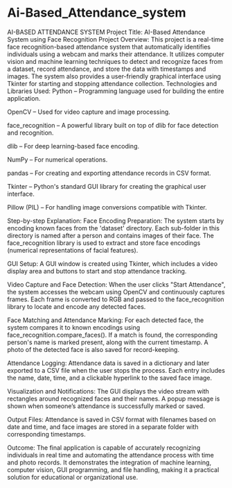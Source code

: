 # Ai-Based_Attendance_system
AI-BASED ATTENDANCE SYSTEM
Project Title: AI-Based Attendance System using Face Recognition
Project Overview:
This project is a real-time face recognition-based attendance system that automatically identifies individuals using a webcam and marks their attendance. It utilizes computer vision and machine learning techniques to detect and recognize faces from a dataset, record attendance, and store the data with timestamps and images. The system also provides a user-friendly graphical interface using Tkinter for starting and stopping attendance collection.
Technologies and Libraries Used:
Python – Programming language used for building the entire application.


OpenCV – Used for video capture and image processing.


face_recognition – A powerful library built on top of dlib for face detection and recognition.


dlib – For deep learning-based face encoding.


NumPy – For numerical operations.


pandas – For creating and exporting attendance records in CSV format.


Tkinter – Python's standard GUI library for creating the graphical user interface.


Pillow (PIL) – For handling image conversions compatible with Tkinter.


Step-by-step Explanation:
Face Encoding Preparation:
 The system starts by encoding known faces from the 'dataset' directory. Each sub-folder in this directory is named after a person and contains images of their face. The face_recognition library is used to extract and store face encodings (numerical representations of facial features).


GUI Setup:
 A GUI window is created using Tkinter, which includes a video display area and buttons to start and stop attendance tracking.


Video Capture and Face Detection:
 When the user clicks "Start Attendance", the system accesses the webcam using OpenCV and continuously captures frames. Each frame is converted to RGB and passed to the face_recognition library to locate and encode any detected faces.


Face Matching and Attendance Marking:
 For each detected face, the system compares it to known encodings using face_recognition.compare_faces(). If a match is found, the corresponding person's name is marked present, along with the current timestamp. A photo of the detected face is also saved for record-keeping.


Attendance Logging:
 Attendance data is saved in a dictionary and later exported to a CSV file when the user stops the process. Each entry includes the name, date, time, and a clickable hyperlink to the saved face image.


Visualization and Notifications:
 The GUI displays the video stream with rectangles around recognized faces and their names. A popup message is shown when someone’s attendance is successfully marked or saved.


Output Files:
 Attendance is saved in CSV format with filenames based on date and time, and face images are stored in a separate folder with corresponding timestamps.


Outcome:
The final application is capable of accurately recognizing individuals in real time and automating the attendance process with time and photo records. It demonstrates the integration of machine learning, computer vision, GUI programming, and file handling, making it a practical solution for educational or organizational use.

